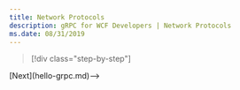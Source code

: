 ```yaml
---
title: Network Protocols
description: gRPC for WCF Developers | Network Protocols
ms.date: 08/31/2019
---
```


>[!div class="step-by-step"]
<!-->[Next](hello-grpc.md)-->
